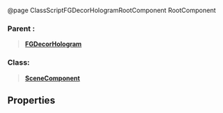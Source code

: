 @page ClassScriptFGDecorHologramRootComponent RootComponent
### Parent :
<b><a href="_class_script_f_g_decor_hologram.html"><blockquote>FGDecorHologram</blockquote></a></b>
### Class:
<b><a href="_class_script_scene_component.html"><blockquote>SceneComponent</blockquote></a></b>
## Properties
